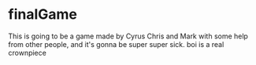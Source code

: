 # finalGame
This is going to be a game made by Cyrus Chris and Mark with some help from other people, and it's gonna be super super sick.
boi
is a real crownpiece
